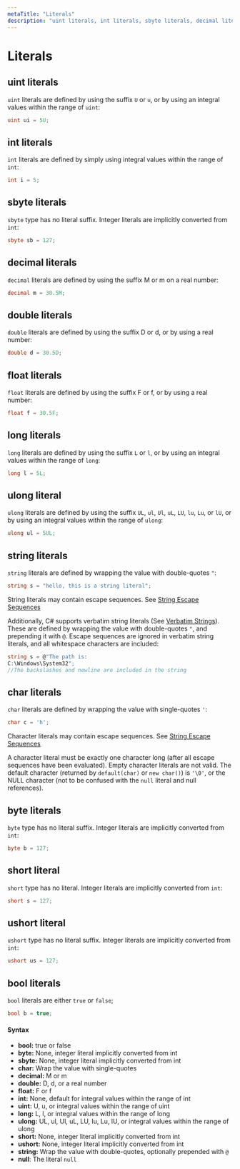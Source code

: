 ```yaml
---
metaTitle: "Literals"
description: "uint literals, int literals, sbyte literals, decimal literals, double literals, float literals, long literals, ulong literal, string literals, char literals, byte literals, short literal, ushort literal, bool literals"
---
```


# Literals



## uint literals


`uint` literals are defined by using the suffix `U` or `u`, or by using an integral values within the range of `uint`:

```cs
uint ui = 5U;

```



## int literals


`int` literals are defined by simply using integral values within the range of `int`:

```cs
int i = 5;

```



## sbyte literals


`sbyte` type has no literal suffix. Integer literals are implicitly converted from `int`:

```cs
sbyte sb = 127;

```



## decimal literals


`decimal` literals are defined by using the suffix M or m on a real number:

```cs
decimal m = 30.5M;

```



## double literals


`double` literals are defined by using the suffix D or d, or by using a real number:

```cs
double d = 30.5D;

```



## float literals


`float` literals are defined by using the suffix F or f, or by using a real number:

```cs
float f = 30.5F;

```



## long literals


`long` literals are defined by using the suffix `L` or `l`, or by using an integral values within the range of `long`:

```cs
long l = 5L;

```



## ulong literal


`ulong` literals are defined by using the suffix `UL`, `ul`, `Ul`, `uL`, `LU`, `lu`, `Lu`, or `lU`, or by using an integral values within the range of `ulong`:

```cs
ulong ul = 5UL;

```



## string literals


`string` literals are defined by wrapping the value with double-quotes `"`:

```cs
string s = "hello, this is a string literal";

```

String literals may contain escape sequences. See [String Escape Sequences](http://stackoverflow.com/documentation/c%23/39/string-escape-sequences)

Additionally, C# supports verbatim string literals (See [Verbatim Strings](http://stackoverflow.com/documentation/c%23/16/verbatim-strings)). These are defined by wrapping the value with double-quotes `"`, and prepending it with `@`. Escape sequences are ignored in verbatim string literals, and all whitespace characters are included:

```cs
string s = @"The path is:
C:\Windows\System32";
//The backslashes and newline are included in the string

```



## char literals


`char` literals are defined by wrapping the value with single-quotes `'`:

```cs
char c = 'h';

```

Character literals may contain escape sequences. See [String Escape Sequences](http://stackoverflow.com/documentation/c%23/39/string-escape-sequences)

A character literal must be exactly one character long (after all escape sequences have been evaluated). Empty character literals are not valid. The default character (returned by `default(char)` or `new char()`) is `'\0'`, or the NULL character (not to be confused with the `null` literal and null references).



## byte literals


`byte` type has no literal suffix. Integer literals are implicitly converted from `int`:

```cs
byte b = 127;

```



## short literal


`short` type has no literal. Integer literals are implicitly converted from `int`:

```cs
short s = 127;

```



## ushort literal


`ushort` type has no literal suffix. Integer literals are implicitly converted from `int`:

```cs
ushort us = 127;

```



## bool literals


`bool` literals are either `true` or `false`;

```cs
bool b = true;

```



#### Syntax


- **bool:** true or false
- **byte:** None, integer literal implicitly converted from int
- **sbyte:** None, integer literal implicitly converted from int
- **char:** Wrap the value with single-quotes
- **decimal:** M or m
- **double:** D, d, or a real number
- **float:** F or f
- **int:** None, default for integral values within the range of int
- **uint:** U, u, or integral values within the range of uint
- **long:** L, l, or integral values within the range of long
- **ulong:** UL, ul, Ul, uL, LU, lu, Lu, lU, or integral values within the range of ulong
- **short:** None, integer literal implicitly converted from int
- **ushort:** None, integer literal implicitly converted from int
- **string:** Wrap the value with double-quotes, optionally prepended with `@`
- **null**: The literal `null`

